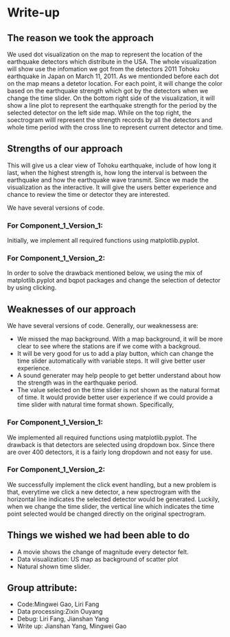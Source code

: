# Write-up 
## The reason we took the approach
We used dot visualization on the map to represent the location of the earthquake detectors which distribute in the USA. The whole visualization will show use the infomation we got from the detectors 2011 Tohoku earthquake in Japan on March 11, 2011. As we mentionded before each dot on the map means a detetor location. For each point, it will change the color based on the earthquake strength which got by the detectors when we change the time slider. On the bottom right side of the visualization, it will show a line plot to represent the earthquake strength for the period by the selected detector on the left side map. While on the top right, the soectrogram willl represent the strength records by all the detectors and whole time period with the cross line to represent current detector and time.
## Strengths of our approach
This will give us a clear view of Tohoku earthquake, include of how long it last, when the highest strength is, how long the interval is between the earthquake and how the earthquake wave transmit. Since we made the visualization as the interactive. It will give the users better experience and chance to review the time or detector they are interested. 

We have several versions of code.
### For Component_1_Version_1:
Initially, we implement all required functions using matplotlib.pyplot. 

### For Component_1_Version_2:
In order to solve the drawback mentioned below, we using the mix of matplotlib.pyplot and bqpot packages and change the selection of detector by using clicking. 

## Weaknesses of our approach
We have several versions of code. Generally, our weaknessess are:
  * We missed the map background. With a map background, it will be more clear to see where the stations are if we come with a backgroud.
  * It will be very good for us to add a play button, which can change the time slider automatically with variable steps. It will give better user experience.
  * A sound generater may help people to get better understand about how the strength was in the earthquake period.
  * The value selected on the time slider is not shown as the natural format of time. It would provide better user experience if we could provide a time slider with natural time format shown.
Specifically,
### For Component_1_Version_1:
We implemented all required functions using matplotlib.pyplot. The drawback is that detectors are selected using dropdown box. Since there are over 400 detectors, it is a fairly long dropdown and not easy for use.

### For Component_1_Version_2:
We successfully implement the click event handling, but a new problem is that, everytime we click a new detector, a new spectrogram with the horizontal line indicates the selected detector would be generated. Luckily, when we change the time slider, the vertical line which indicates the time point selected would be changed directly on the original spectrogram.

## Things we wished we had been able to do
  * A movie shows the change of magnitude every detector felt.
  * Data visualization: US map as background of scatter plot
  * Natural shown time slider.

## Group attribute:
  * Code:Mingwei Gao, Liri Fang
  * Data processing:Zixin Ouyang
  * Debug: Liri Fang, Jianshan Yang 
  * Write up: Jianshan Yang, Mingwei Gao
